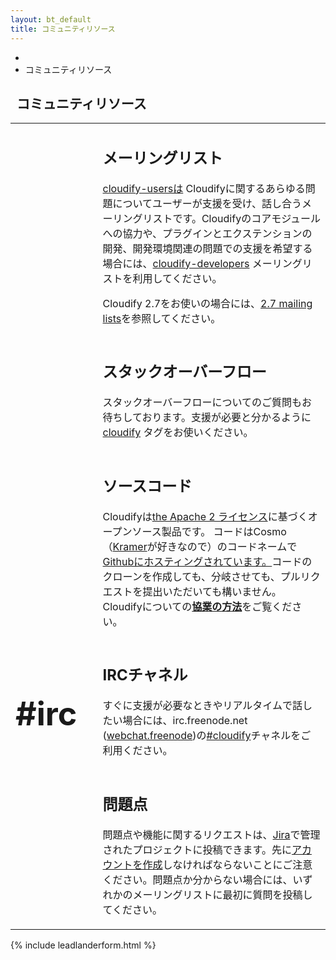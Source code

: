 ```yaml
---
layout: bt_default
title: コミュニティリソース
---
```


<section id="inner-headline">
	<div class="container">
		<div class="row">
			<div class="span12">
				<ul class="breadcrumb">
					<li><a href="/"><i class="icon-home"></i></a><i class="icon-angle-right"></i></li>
					<li class="active">コミュニティリソース</li>
				</ul>
			</div>
			<div class="span12">
				<div class="inner-heading">
					<h1><i class="icon-thumbs-up"></i>&nbsp;&nbsp;<strong>コミュニティリソース</strong></h1>	
				</div>
			</div>
		</div>			
	</div>
</section>

<section id="content" style="padding-top:0px;">
	<div class="container" style="min-height:500px;">
		<div class="row">
			<div class="span12">
			<table style="width:100%;border:0px">
				<tr>			 		
					<td style="background-color:transparent;width:5%">
						<h2><i class="icon-3x icon-envelope-alt"></h2>        				
					</td>
					<td style="background-color:transparent;width:5%"></td>
					<td style="background-color:transparent;">
						<h2><strong>メーリングリスト</strong></h2>
						<p>
							<a href="https://groups.google.com/forum/#!forum/cloudify-users">cloudify-usersは</a> Cloudifyに関するあらゆる問題についてユーザーが支援を受け、話し合うメーリングリストです。Cloudifyのコアモジュールへの協力や、プラグインとエクステンションの開発、開発環境関連の問題での支援を希望する場合には、<a href="https://groups.google.com/forum/#!forum/cloudify-developers">cloudify-developers</a> メーリングリストを利用してください。
						</p>						
						<p>
							Cloudify 2.7をお使いの場合には、<a href="https://cloudifysource.zendesk.com/forums">2.7 mailing lists</a>を参照してください。
						</p>
					</td>
				</tr>				
				<tr>			 		
					<td style="background-color:transparent;width:5%">
						<h2><i class="icon-3x icon-stackexchange"></h2>        				
					</td>
					<td style="background-color:transparent;width:5%"></td>
					<td style="background-color:transparent;">
						<h2><strong>スタックオーバーフロー</strong></h2>
						<p>
							スタックオーバーフローについてのご質問もお待ちしております。支援が必要と分かるように<a href="http://stackoverflow.com/questions/tagged/cloudify">cloudify</a> タグをお使いください。
						</p>												
					</td>
				</tr>
				<tr>			 		
					<td style="background-color:transparent;width:5%">
						<h2><i class="icon-3x icon-github"></h2>        				
					</td>
					<td style="background-color:transparent;width:5%"></td>
					<td style="background-color:transparent;">
						<h2><strong>ソースコード</strong></h2>
						<p>
							Cloudifyは<a href="http://www.apache.org/licenses/LICENSE-2.0.html">the Apache 2 ライセンス</a>に基づくオープンソース製品です。 
							コードはCosmo（<a href="http://en.wikipedia.org/wiki/Cosmo_Kramer">Kramer</a>が好きなので）のコードネームで<a href="http://github.com/cloudify-cosmo">Githubにホスティングされています。</a>コードのクローンを作成しても、分岐させても、プルリクエストを提出いただいても構いません。Cloudifyについての<a href="{{ site.baseurl }}/how-to-contribute.html"><strong>協業の方法</strong></a>をご覧ください。		
						</p>												
					</td>
				</tr>				
				<tr>			 		
					<td style="background-color:transparent;width:5%">
						<h1 style="font-size:52px;"><strong>#irc</strong></h1>        				
					</td>
					<td style="background-color:transparent;width:5%"></td>
					<td style="background-color:transparent;">
						<h2><strong>IRCチャネル</strong></h2>
						<p>
							すぐに支援が必要なときやリアルタイムで話したい場合には、irc.freenode.net (<a href="http://webchat.freenode.net/">webchat.freenode</a>)の<a href="irc://irc.freenode.net/cloudify">#cloudify</a>チャネルをご利用ください。
						</p>						
					</td>
				</tr>				
				<tr>			 		
					<td style="background-color:transparent;width:5%">
						<h2><i class="icon-3x icon-bug"></h2>        				
					</td>
					<td style="background-color:transparent;width:5%"></td>
					<td style="background-color:transparent;">
						<h2><strong>問題点</strong></h2>
						<p>
							問題点や機能に関するリクエストは、<a href="https://cloudifysource.atlassian.net/browse/CFY">Jira</a>で管理されたプロジェクトに投稿できます。先に<a href="https://cloudifysource.atlassian.net/admin/users/sign-up">アカウントを作成</a>しなければならないことにご注意ください。問題点か分からない場合には、いずれかのメーリングリストに最初に質問を投稿してください。
						</p>												
					</td>
				</tr>				
			</table>
			</div>
		</div>
	</div>
<section>

{% include leadlanderform.html %}




